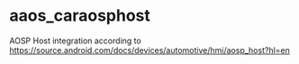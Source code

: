 # aaos_caraosphost
AOSP Host integration according to https://source.android.com/docs/devices/automotive/hmi/aosp_host?hl=en
